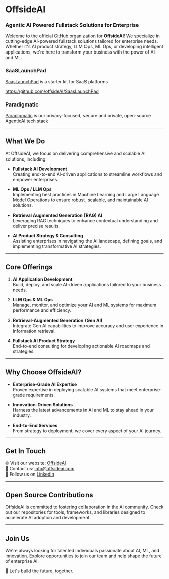 # OffsideAI

### **Agentic AI Powered Fullstack Solutions for Enterprise**

Welcome to the official GitHub organization for **OffsideAI**! We specialize in cutting-edge AI-powered fullstack solutions tailored for enterprise needs. Whether it's AI product strategy, LLM Ops, ML Ops, or developing intelligent applications, we're here to transform your business with the power of AI and ML.

### SaaSLaunchPad
[SaasLaunchPad](https://github.com/offsideAI/SaasLaunchPad) is a starter kit for SaaS platforms

https://github.com/offsideAI/SaasLaunchPad

### Paradigmatic

[Paradigmatic](https://github.com/offsideAI/Paradigmatic) is our privacy-focused, secure and private, open-source AgenticAI tech stack


---

## **What We Do**

At OffsideAI, we focus on delivering comprehensive and scalable AI solutions, including:

- **Fullstack AI Development**  
  Creating end-to-end AI-driven applications to streamline workflows and empower enterprises.

- **ML Ops / LLM Ops**  
  Implementing best practices in Machine Learning and Large Language Model Operations to ensure robust, scalable, and maintainable AI solutions.

- **Retrieval Augmented Generation (RAG) AI**  
  Leveraging RAG techniques to enhance contextual understanding and deliver precise results.

- **AI Product Strategy & Consulting**  
  Assisting enterprises in navigating the AI landscape, defining goals, and implementing transformative AI strategies.

---

## **Core Offerings**

1. **AI Application Development**  
   Build, deploy, and scale AI-driven applications tailored to your business needs.

2. **LLM Ops & ML Ops**  
   Manage, monitor, and optimize your AI and ML systems for maximum performance and efficiency.

3. **Retrieval-Augmented Generation (Gen AI)**  
   Integrate Gen AI capabilities to improve accuracy and user experience in information retrieval.

4. **Fullstack AI Product Strategy**  
   End-to-end consulting for developing actionable AI roadmaps and strategies.

---

## **Why Choose OffsideAI?**

- **Enterprise-Grade AI Expertise**  
  Proven expertise in deploying scalable AI systems that meet enterprise-grade requirements.

- **Innovation-Driven Solutions**  
  Harness the latest advancements in AI and ML to stay ahead in your industry.

- **End-to-End Services**  
  From strategy to deployment, we cover every aspect of your AI journey.

---

## **Get In Touch**

🌐 Visit our website: [OffsideAI](https://www.offsideai.com)  
📧 Contact us: [info@offsideai.com](mailto:info@offsideai.com)  
🤝 Follow us on [LinkedIn](https://www.linkedin.com/company/offsideai)  

---

## **Open Source Contributions**

OffsideAI is committed to fostering collaboration in the AI community. Check out our repositories for tools, frameworks, and libraries designed to accelerate AI adoption and development.  

---

## **Join Us**

We're always looking for talented individuals passionate about AI, ML, and innovation. Explore opportunities to join our team and help shape the future of enterprise AI.

🚀 Let's build the future, together.


